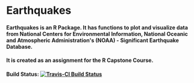# Earthquakes

#### Earthquakes is an R Package. It has functions to plot and visualize data from National Centers for Environmental Information, National Oceanic and Atmospheric Administration's (NOAA) - Significant Earthquake Database.

#### It is created as an assignment for the R Capstone Course.

#### Build Status: [![Travis-CI Build Status](https://travis-ci.org/itjmt96/Earthquakes.svg?branch=master)](https://travis-ci.org/itjmt96/Earthquakes)
